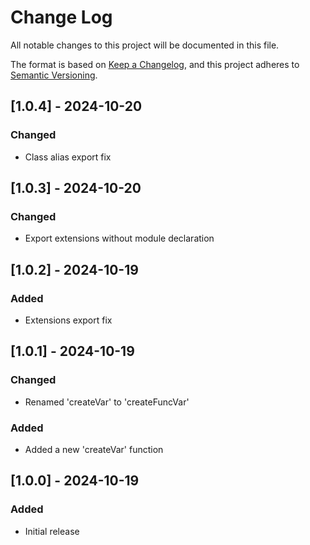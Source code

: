# Change Log

All notable changes to this project will be documented in this file.

The format is based on [Keep a Changelog](https://keepachangelog.com/en/1.0.0/),
and this project adheres to [Semantic Versioning](https://semver.org/spec/v2.0.0.html).

## [1.0.4] - 2024-10-20

### Changed

- Class alias export fix

## [1.0.3] - 2024-10-20

### Changed

- Export extensions without module declaration

## [1.0.2] - 2024-10-19

### Added

- Extensions export fix

## [1.0.1] - 2024-10-19

### Changed

- Renamed 'createVar' to 'createFuncVar'

### Added

- Added a new 'createVar' function

## [1.0.0] - 2024-10-19

### Added

- Initial release